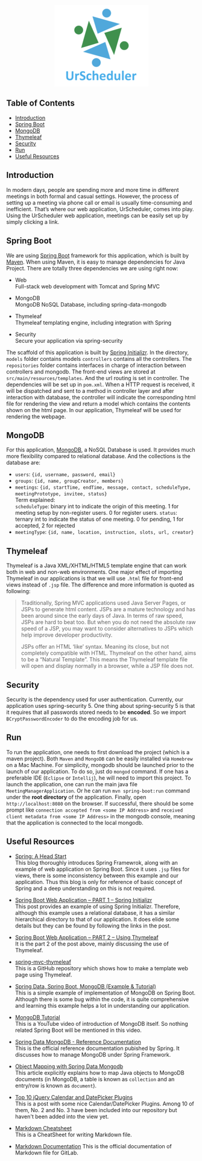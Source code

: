 <p align="center"><img src="images/UrScheduler_logo.png" width = 250/></p>

## Table of Contents
- [Introduction](#introduction)
- [Spring Boot](#spring-boot)
- [MongoDB](#mongodb)
- [Thymeleaf](#thymeleaf)
- [Security](#security)
- [Run](#run)
- [Useful Resources](#useful-resources)


## Introduction   
In modern days, people are spending more and more time in different meetings in both formal and casual settings. However, the process of setting up a meeting via phone call or email is usually time-consuming and inefficient. That’s where our web application, UrScheduler, comes into play. Using the UrScheduler web application, meetings can be easily set up by simply clicking a link.   


## Spring Boot  
We are using [Spring Boot](https://projects.spring.io/spring-boot/) framework for this application, which is built by [Maven](https://maven.apache.org/). When using Maven, it is easy to manage dependencies for Java Project. There are totally three dependencies we are using right now:   
- Web  
Full-stack web development with Tomcat and Spring MVC

- MongoDB  
MongoDB NoSQL Database, including spring-data-mongodb

- Thymeleaf  
Thymeleaf templating engine, including integration with Spring  

- Security  
Secure your application via spring-security

The scaffold of this application is built by [Spring Initializr](https://start.spring.io/). In the directory, `models` folder contains models `controllers` contains all the controllers. The `repositories` folder contains interfaces in charge of interaction between controllers and mongodb. The front-end views are stored at `src/main/resources/templates`. And the url routing is set in controller. The dependencies will be set up in `pom.xml`. When a HTTP request is received, it will be dispatched and sent to a method in controller layer and after interaction with database, the controller will indicate the corresponding html file for rendering the view and return a model which contains the contents shown on the html page. In our application, Thymeleaf will be used for rendering the webpage.

## MongoDB  
For this application, [MongoDB](https://www.mongodb.com/), a NoSQL Database is used. It provides much more flexibility compared to relational database. And the collections is the database are:  
- `users`: `{id, username, password, email}`  
- `groups`: `{id, name, groupCreator, members}`  
- `meetings`: `{id, startTime, endTime, message, contact, scheduleType, meetingPrototype, invitee, status}`  
Term explained:  
`scheduleType`: binary int to indicate the origin of this meeting. 1 for meeting setup by non-register users. 0 for register users.
`status`: ternary int to indicate the status of one meeting. 0 for pending, 1 for accepted, 2 for rejected   
- `meetingType`: `{id, name, location, instruction, slots, url, creator}`  

## Thymeleaf  
Thymeleaf is a Java XML/XHTML/HTML5 template engine that can work both in web and non-web environments. One major effect of importing Thymeleaf in our applications is that we will use `.html` file for front-end views instead of `.jsp` file. The difference and more information is quoted as following:  
>Traditionally, Spring MVC applications used Java Server Pages, or JSPs to generate html content. JSPs are a mature technology and has been around since the early days of Java. In terms of raw speed, JSPs are hard to beat too. But when you do not need the absolute raw speed of a JSP, you may want to consider alternatives to JSPs which help improve developer productivity.
>
>JSPs offer an HTML ‘like’ syntax. Meaning its close, but not completely compatible with HTML. Thymeleaf on the other hand, aims to be a “Natural Template”. This means the Thymeleaf template file will open and display normally in a browser, while a JSP file does not.  

## Security
Security is the dependency used for user authentication. Currently, our application uses spring-security 5. One thing about spring-security 5 is that it requires that all passwords stored needs to be **encoded**. So we import `BCryptPasswordEncoder` to do the encoding job for us.

## Run   
To run the application, one needs to first download the project (which is a maven project). Both `Maven` and `MongoDB` can be easily installed via `Homebrew` on a Mac Machine. For simplicity, mongodb should be launched prior to the launch of our application. To do so, just do `mongod` command. If one has a preferable IDE (`Eclipse` or `Intellij`), he will need to import this project. To launch the application, one can run the main java file `MeetingManagerApplication`. Or he can run `mvn spring-boot:run` command under the **root directory** of the application. Finally, open `http://localhost:8080` on the browser. If successful, there should be some prompt like `connection accepted from <some IP Address>` and `received client metadata from <some IP Address>` in the mongodb console, meaning that the application is connected to the local mongodb.

## Useful Resources  
- [Spring: A Head Start](https://medium.com/omarelgabrys-blog/spring-a-head-start-introduction-part-1-130aa1b41e47)  
This blog thoroughly introduces Spring Framewrok, along with an example of web application on Spring Boot. Since it uses `.jsp` files for views, there is some inconsistency between this example and our application. Thus this blog is only for reference of basic concept of Spring and a deep understanding on this is not required.   

- [Spring Boot Web Application – PART 1 – Spring Initializr](https://springframework.guru/spring-boot-web-application-part-1-spring-initializr/)  
This post provides an example of using Spring Initializr. Therefore, although this example uses a relational database, it has a similar hierarchical directory to that of our application. It does elide some details but they can be found by following the links in the post.  

- [Spring Boot Web Application – PART 2 – Using Thymeleaf](https://springframework.guru/spring-boot-web-application-part-2-using-thymeleaf/)  
It is the part 2 of the post above, mainly discussing the use of Thymeleaf.

- [spring-mvc-thymeleaf](https://github.com/pmendelski/spring-mvc-thymeleaf/tree/master/src/main/webapp/WEB-INF/templates/layout)  
This is a GitHub repository which shows how to make a template web page using Thymeleaf.

- [Spring Data, Spring Boot, MongoDB (Example & Tutorial)](https://tests4geeks.com/spring-data-boot-mongodb-example/)   
This is a simple example of implementation of MongoDB on Spring Boot. Although there is some bug within the code, it is quite comprehensive and learning this example helps a lot in understanding our application.

- [MongoDB Tutorial](https://www.youtube.com/watch?v=-0X8mr6Q8Ew&t=)   
This is a YouTube video of introduction of MongoDB itself. So nothing related Spring Boot will be mentioned in this video.

- [Spring Data MongoDB - Reference Documentation](https://docs.spring.io/spring-data/mongodb/docs/current/reference/html/)  
This is the official reference documentation pubished by Spring. It discusses how to manage MongoDB under Spring Framework.

- [Object Mapping with Spring Data Mongodb](https://lishman.io/object-mapping-with-spring-data-mongodb)  
This article explicitly explains how to map Java objects to MongoDB documents (in MongoDB, a table is known as `collection` and an entry/row is known as `document`).

- [Top 10 jQuery Calendar and DatePicker Plugins](https://javabeat.net/top-10-jquery-calendar-datepicker-plugins/)  
This is a post with some nice Calendar/DatePicker Plugins. Among 10 of them, No. 2 and No. 3 have been included into our repository but haven't been added into the view yet.

- [Markdown Cheatsheet](https://github.com/adam-p/markdown-here/wiki/Markdown-Cheatsheet)  
This is a CheatSheet for writing Markdown file.

- [Markdown Documentation](https://docs.gitlab.com/ee/user/markdown.html)
This is the official documentation of Markdown file for GitLab.

